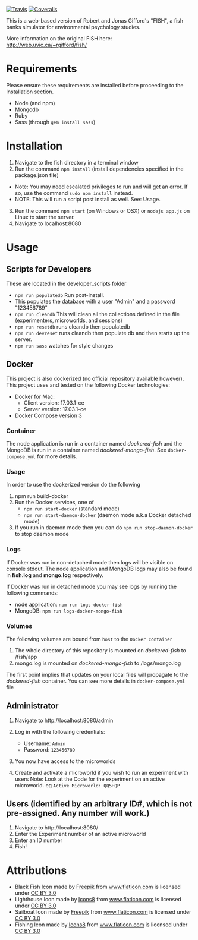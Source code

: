 [![Travis](https://img.shields.io/travis/jorgearanda/fish.svg)]()
[![Coveralls](https://img.shields.io/coveralls/jorgearanda/fish.svg)]()

This is a web-based version of Robert and Jonas Gifford's "FISH", a fish banks simulator for environmental psychology studies.

More information on the original FISH here:
http://web.uvic.ca/~rgifford/fish/

# Requirements
Please ensure these requirements are installed before proceeding to the Installation section.

* Node (and npm)
* Mongodb
* Ruby
* Sass (through `gem install sass`)

# Installation

1. Navigate to the fish directory in a terminal window
2. Run the command `npm install` (install dependencies specified in the package.json file)
  * Note: You may need escalated privileges to run and will get an error. If so, use the command `sudo npm install` instead.
  * NOTE: This will run a script post install as well. See: Usage.
3. Run the command `npm start` (on Windows or OSX) or `nodejs app.js` on Linux to start the server.
4. Navigate to localhost:8080

# Usage

## Scripts for Developers
These are located in the developer_scripts folder

* `npm run populatedb` Run post-install.
 * This populates the database with a user "Admin" and a password "123456789"
* `npm run cleandb` This will clean all the collections defined in the file (experimenters, microworlds, and sessions)
* `npm run resetdb` runs cleandb then populatedb
* `npm run devreset` runs cleandb then populate db and then starts up the server.
* `npm run sass` watches for style changes

## Docker
This project is also dockerized (no official repository available however). This project uses and tested on the following Docker technologies:

* Docker for Mac:
   * Client version: 17.03.1-ce
   * Server version: 17.03.1-ce
* Docker Compose version 3

### Container
The node application is run in a container named _dockered-fish_ and the MongoDB is run in a container
named _dockered-mongo-fish_. See `docker-compose.yml` for more details.

### Usage
In order to use the dockerized version do the following
1. npm run build-docker
2. Run the Docker services, one of
   * `npm run start-docker` (standard mode)
   * `npm run start-daemon-docker` (daemon mode a.k.a Docker detached mode)
3. If you run in daemon mode then you can do `npm run stop-daemon-docker` to stop daemon mode

### Logs
If Docker was run in non-detached mode then logs will be visible on console stdout.
The node application and MongoDB logs may also be found in **fish.log** and **mongo.log** respectively.

If Docker was run in detached mode you may see logs by running the following commands:
* node application: `npm run logs-docker-fish`
* MongoDB: `npm run logs-docker-mongo-fish`

### Volumes
The following volumes are bound from `host` to the `Docker container`
1. The whole directory of this repository is mounted on _dockered-fish_ to /fish/app
2. mongo.log is mounted on _dockered-mongo-fish_ to /logs/mongo.log

The first point implies that updates on your local files will propagate to the _dockered-fish_ container.
You can see more details in `docker-compose.yml` file

## Administrator
1. Navigate to http://localhost:8080/admin
2. Log in with the following credentials:
   * Username: `Admin`
   * Password: `123456789`

3. You now have access to the microworlds
4. Create and activate a microworld if you wish to run an experiment with users
   Note: Look at the Code for the experiment on an active microworld. eg `Active Microworld: QQ5HQP`

## Users (identified by an arbitrary ID#, which is not pre-assigned. Any number will work.)
1. Navigate to http://localhost:8080/
2. Enter the Experiment number of an active microworld
3. Enter an ID number
4. Fish!


# Attributions
* Black Fish Icon made by <a href="http://www.freepik.com" title="Freepik">Freepik</a> from <a href="http://www.flaticon.com" title="Flaticon">www.flaticon.com</a> is licensed under <a href="http://creativecommons.org/licenses/by/3.0/" title="Creative Commons BY 3.0">CC BY 3.0</a>
* Lighthouse Icon made by <a href="http://www.icons8.com" title="Icons8">Icons8</a> from <a href="http://www.flaticon.com" title="Flaticon">www.flaticon.com</a> is licensed under <a href="http://creativecommons.org/licenses/by/3.0/" title="Creative Commons BY 3.0">CC BY 3.0</a>
* Sailboat Icon made by <a href="http://www.freepik.com" title="Freepik">Freepik</a> from <a href="http://www.flaticon.com" title="Flaticon">www.flaticon.com</a> is licensed under <a href="http://creativecommons.org/licenses/by/3.0/" title="Creative Commons BY 3.0">CC BY 3.0</a>
* Fishing Icon made by <a href="http://www.icons8.com" title="Icons8">Icons8</a> from <a href="http://www.flaticon.com" title="Flaticon">www.flaticon.com</a> is licensed under <a href="http://creativecommons.org/licenses/by/3.0/" title="Creative Commons BY 3.0">CC BY 3.0</a>
